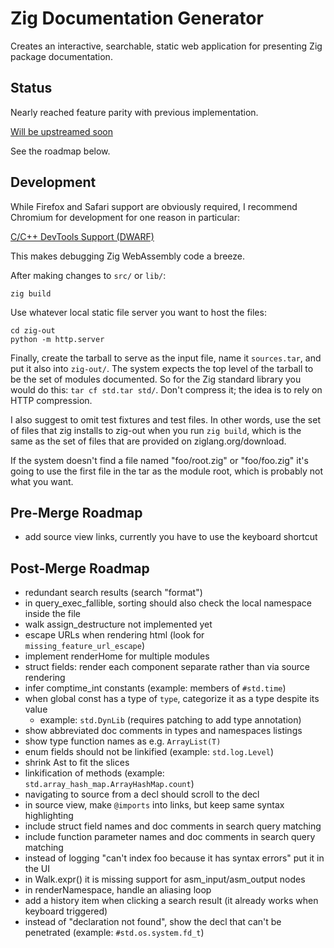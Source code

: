 # Zig Documentation Generator

Creates an interactive, searchable, static web application for presenting Zig
package documentation.

## Status

Nearly reached feature parity with previous implementation.

[Will be upstreamed soon](https://github.com/ziglang/zig/pull/19208)

See the roadmap below.

## Development

While Firefox and Safari support are obviously required, I recommend Chromium
for development for one reason in particular:

[C/C++ DevTools Support (DWARF)](https://chromewebstore.google.com/detail/cc++-devtools-support-dwa/pdcpmagijalfljmkmjngeonclgbbannb)

This makes debugging Zig WebAssembly code a breeze.

After making changes to `src/` or `lib/`:

```
zig build
```

Use whatever local static file server you want to host the files:

```
cd zig-out
python -m http.server
```

Finally, create the tarball to serve as the input file, name it `sources.tar`,
and put it also into `zig-out/`. The system expects the top level of the
tarball to be the set of modules documented. So for the Zig standard library
you would do this: `tar cf std.tar std/`. Don't compress it; the idea is to
rely on HTTP compression.

I also suggest to omit test fixtures and test files. In other words, use the
set of files that zig installs to zig-out when you run `zig build`, which is
the same as the set of files that are provided on ziglang.org/download.

If the system doesn't find a file named "foo/root.zig" or "foo/foo.zig" it's going
to use the first file in the tar as the module root, which is probably not
what you want.

## Pre-Merge Roadmap

* add source view links, currently you have to use the keyboard shortcut

## Post-Merge Roadmap

* redundant search results (search "format")
* in query_exec_fallible, sorting should also check the local namespace inside the file
* walk assign_destructure not implemented yet
* escape URLs when rendering html (look for `missing_feature_url_escape`)
* implement renderHome for multiple modules
* struct fields: render each component separate rather than via source rendering
* infer comptime_int constants (example: members of `#std.time`)
* when global const has a type of `type`, categorize it as a type despite its value
  - example: `std.DynLib` (requires patching to add type annotation)
* show abbreviated doc comments in types and namespaces listings
* show type function names as e.g. `ArrayList(T)`
* enum fields should not be linkified (example: `std.log.Level`)
* shrink Ast to fit the slices
* linkification of methods (example: `std.array_hash_map.ArrayHashMap.count`)
* navigating to source from a decl should scroll to the decl
* in source view, make `@imports` into links, but keep same syntax highlighting
* include struct field names and doc comments in search query matching
* include function parameter names and doc comments in search query matching
* instead of logging "can't index foo because it has syntax errors" put it in the UI
* in Walk.expr() it is missing support for asm_input/asm_output nodes
* in renderNamespace, handle an aliasing loop
* add a history item when clicking a search result (it already works when keyboard triggered)
* instead of "declaration not found", show the decl that can't be penetrated (example: `#std.os.system.fd_t`)
